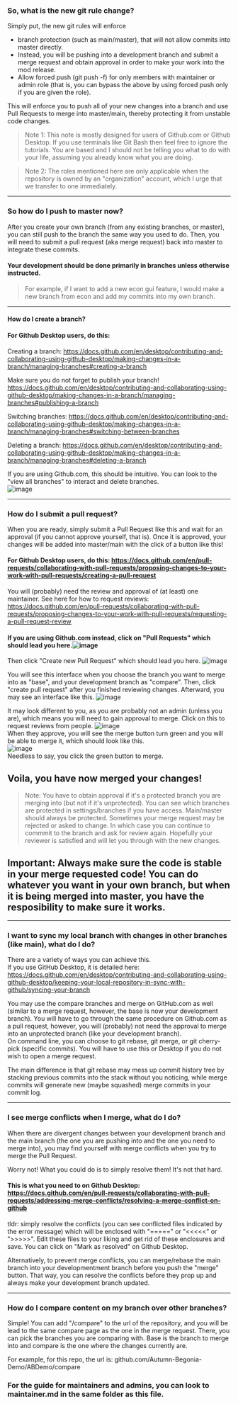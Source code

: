 ### **So, what is the new git rule change?** 

Simply put, the new git rules will enforce  
- branch protection (such as main/master), that will not allow commits into master directly.
- Instead, you will be pushing into a development branch and submit a merge request and obtain approval in order to make your work into the mod release.
- Allow forced push (git push -f) for only members with maintainer or admin role (that is, you can bypass the above by using forced push only if you are given the role).  

This will enforce you to push all of your new changes into a branch and use Pull Requests to merge into master/main, thereby protecting it from unstable code changes.

> Note 1: This note is mostly designed for users of Github.com or Github Desktop. If you use terminals like Git Bash then feel free to ignore the tutorials. You are based and I should not be telling you what to do with your life, assuming you already know what you are doing.


> Note 2: The roles mentioned here are only applicable when the repository is owned by an "organization" account, which I urge that we transfer to one immediately.

***

### **So how do I push to master now?**

After you create your own branch (from any existing branches, or master), you can still push to the branch the same way you used to do. Then, you will need to submit a pull request (aka merge request) back into master to integrate these commits.

#### **Your development should be done primarily in branches unless otherwise instructed.**
> For example, if I want to add a new econ gui feature, I would make a new branch from econ and add my commits into my own branch.  

***

#### **How do I create a branch?**

#### For Github Desktop users, do this:
Creating a branch: https://docs.github.com/en/desktop/contributing-and-collaborating-using-github-desktop/making-changes-in-a-branch/managing-branches#creating-a-branch  

Make sure you do not forget to publish your branch! https://docs.github.com/en/desktop/contributing-and-collaborating-using-github-desktop/making-changes-in-a-branch/managing-branches#publishing-a-branch  

Switching branches: https://docs.github.com/en/desktop/contributing-and-collaborating-using-github-desktop/making-changes-in-a-branch/managing-branches#switching-between-branches  

Deleting a branch: https://docs.github.com/en/desktop/contributing-and-collaborating-using-github-desktop/making-changes-in-a-branch/managing-branches#deleting-a-branch  

If you are using Github.com, this should be intuitive.  You can look to the "view all branches" to interact and delete branches.  
![image](https://user-images.githubusercontent.com/77932983/144911956-45726cea-661a-4f9c-904f-facbf0a2dbef.png) 

***

### **How do I submit a pull request?**
When you are ready, simply submit a Pull Request like this and wait for an approval (if you cannot approve yourself, that is). Once it is approved, your changes will be added into master/main with the click of a button like this!

#### For Github Desktop users, do this: https://docs.github.com/en/pull-requests/collaborating-with-pull-requests/proposing-changes-to-your-work-with-pull-requests/creating-a-pull-request  
You will (probably) need the review and approval of (at least) one maintainer. See here for how to request reviews: https://docs.github.com/en/pull-requests/collaborating-with-pull-requests/proposing-changes-to-your-work-with-pull-requests/requesting-a-pull-request-review  

#### If you are using Github.com instead, click on "Pull Requests" which should lead you here.![image](https://user-images.githubusercontent.com/77932983/144913094-4ffcb192-3364-4b6c-8b0e-11b68236c85a.png)
Then click "Create new Pull Request" which should lead you here. ![image](https://user-images.githubusercontent.com/77932983/144913215-b7c1b531-297f-451b-bb94-d2e106796aff.png)

You will see this interface when you choose the branch you want to merge into as "base", and your development branch as "compare". Then, click "create pull request" after you finished reviewing changes. Afterward, you may see an interface like this. ![image](https://user-images.githubusercontent.com/77932983/144913595-b64592a2-c468-4097-88b0-ef02c3f230dc.png)

It may look different to you, as you are probably not an admin (unless you are), which means you will need to gain approval to merge. Click on this to request reviews from people. ![image](https://user-images.githubusercontent.com/77932983/144913745-92b3ddc5-fc9d-4b52-a815-b77f0483ea53.png)  
When they approve, you will see the merge button turn green and you will be able to merge it, which should look like this.  
![image](https://user-images.githubusercontent.com/77932983/144950951-8fcaf95b-3b05-43fd-9c7c-bf71856fab06.png)  
Needless to say, you click the green button to merge.  
## Voila, you have now merged your changes!

> Note: You have to obtain approval if it's a protected branch you are merging into (but not if it's unprotected). You can see which branches are protected in settings/branches if you have access. Main/master should always be protected. Sometimes your merge request may be rejected or asked to change. In which case you can continue to commmit to the branch and ask for review again. Hopefully your reviewer is satisfied and will let you through with the new changes.

## Important: Always make sure the code is stable in your merge requested code! You can do whatever you want in your own branch, but when it is being merged into master, you have the resposibility to make sure it works.  
***

### I want to sync my local branch with changes in other branches (like main), what do I do?

There are a variety of ways you can achieve this.  
If you use GitHub Desktop, it is detailed here: https://docs.github.com/en/desktop/contributing-and-collaborating-using-github-desktop/keeping-your-local-repository-in-sync-with-github/syncing-your-branch

You may use the compare branches and merge on GitHub.com as well (similar to a merge request, however, the base is now your development branch).  You will have to go through the same procedure on Github.com as a pull request, however, you will (probably) not need the approval to merge into an unprotected branch (like your development branch).  
On command line, you can choose to git rebase, git merge, or git cherry-pick (specific commits). You will have to use this or Desktop if you do not wish to open a merge request.

The main difference is that git rebase may mess up commit history tree by stacking previous commits into the stack without you noticing, while merge commits will generate new (maybe squashed) merge commits in your commit log.  


***
### I see merge conflicts when I merge, what do I do?

When there are divergent changes between your development branch and the main branch (the one you are pushing into and the one you need to merge into), you may find yourself with merge conflicts when you try to merge the Pull Request.

Worry not! What you could do is to simply resolve them! It's not that hard.

#### This is what you need to on Github Desktop: https://docs.github.com/en/pull-requests/collaborating-with-pull-requests/addressing-merge-conflicts/resolving-a-merge-conflict-on-github

tldr: simply resolve the conflicts (you can see conflicted files indicated by the error message) which will be enclosed with "=====" or "<<<<<" or ">>>>>". Edit these files to your liking and get rid of these enclosures and save. You can click on "Mark as resolved" on Github Desktop.

Alternatively, to prevent merge conflicts, you can merge/rebase the main branch into your developmentment branch before you push the "merge" button. That way, you can resolve the conflicts before they prop up and always make your development branch updated.

***
### How do I compare content on my branch over other branches?
Simple! You can add "/compare" to the url of the repository, and you will be lead to the same compare page as the one in the merge request. There, you can pick the branches you are comparing with. Base is the branch to merge into and compare is the one where the changes currently are.  

For example, for this repo, the url is: github.com/Autumn-Begonia-Demo/ABDemo/compare


### For the guide for maintainers and admins, you can look to maintainer.md in the same folder as this file.
